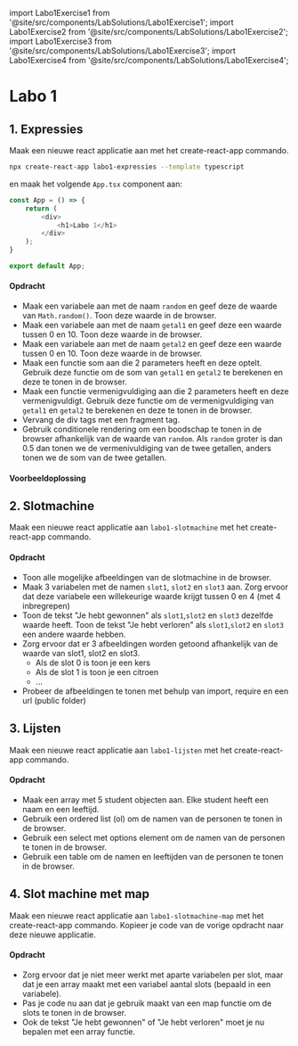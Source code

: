 import Labo1Exercise1 from '@site/src/components/LabSolutions/Labo1Exercise1';
import Labo1Exercise2 from '@site/src/components/LabSolutions/Labo1Exercise2';
import Labo1Exercise3 from '@site/src/components/LabSolutions/Labo1Exercise3';
import Labo1Exercise4 from '@site/src/components/LabSolutions/Labo1Exercise4';

# Labo 1

## 1. Expressies

Maak een nieuwe react applicatie aan met het create-react-app commando. 

```bash
npx create-react-app labo1-expressies --template typescript
```

en maak het volgende `App.tsx` component aan:

```typescript codesandbox={"template": "react", "filename": "src/App.tsx"}
const App = () => {
    return (
        <div>
            <h1>Labo 1</h1>
        </div>
    );
}

export default App;
```

#### Opdracht
- Maak een variabele aan met de naam `random` en geef deze de waarde van `Math.random()`. Toon deze waarde in de browser. 
- Maak een variabele aan met de naam `getal1` en geef deze een waarde tussen 0 en 10. Toon deze waarde in de browser.
- Maak een variabele aan met de naam `getal2` en geef deze een waarde tussen 0 en 10.
Toon deze waarde in de browser.
- Maak een functie som aan die 2 parameters heeft en deze optelt. Gebruik deze functie om de som van `getal1` en `getal2` te berekenen en deze te tonen in de browser. 
- Maak een functie vermenigvuldiging aan die 2 parameters heeft en deze vermenigvuldigt. Gebruik deze functie om de vermenigvuldiging van `getal1` en `getal2` te berekenen en deze te tonen in de browser.
- Vervang de div tags met een fragment tag.
- Gebruik conditionele rendering om een boodschap te tonen in de browser afhankelijk van de waarde van `random`. Als `random` groter is dan 0.5 dan tonen we de vermenivuldiging van de twee getallen, anders tonen we de som van de twee getallen.

#### Voorbeeldoplossing

<div style={{padding: 10, border: "1px dotted black"}}>
    <Labo1Exercise1/>
</div>

## 2. Slotmachine

Maak een nieuwe react applicatie aan `labo1-slotmachine` met het create-react-app commando. 

#### Opdracht

- Toon alle mogelijke afbeeldingen van de slotmachine in de browser.
- Maak 3 variabelen met de namen `slot1`, `slot2` en `slot3` aan. Zorg ervoor dat deze variabele een willekeurige waarde krijgt tussen 0 en 4 (met 4 inbregrepen)
- Toon de tekst "Je hebt gewonnen" als `slot1`,`slot2` en `slot3` dezelfde waarde heeft. Toon de tekst "Je hebt verloren" als `slot1`,`slot2` en `slot3` een andere waarde hebben.
- Zorg ervoor dat er 3 afbeeldingen worden getoond afhankelijk van de waarde van slot1, slot2 en slot3.
    - Als de slot 0 is toon je een kers
    - Als de slot 1 is toon je een citroen
    - ...
- Probeer de afbeeldingen te tonen met behulp van import, require en een url (public folder)

<div style={{padding: 10, border: "1px dotted black"}}>
    <Labo1Exercise2/>
</div>

## 3. Lijsten

Maak een nieuwe react applicatie aan `labo1-lijsten` met het create-react-app commando.

#### Opdracht

- Maak een array met 5 student objecten aan. Elke student heeft een naam en een leeftijd.
- Gebruik een ordered list (ol) om de namen van de personen te tonen in de browser.
- Gebruik een select met options element om de namen van de personen te tonen in de browser. 
- Gebruik een table om de namen en leeftijden van de personen te tonen in de browser.
<div style={{padding: 10, border: "1px dotted black"}}>
    <Labo1Exercise3/>
</div>

## 4. Slot machine met map

Maak een nieuwe react applicatie aan `labo1-slotmachine-map` met het create-react-app commando. Kopieer je code van de vorige opdracht naar deze nieuwe applicatie.

#### Opdracht

- Zorg ervoor dat je niet meer werkt met aparte variabelen per slot, maar dat je een array maakt met een variabel aantal slots (bepaald in een variabele).
- Pas je code nu aan dat je gebruik maakt van een map functie om de slots te tonen in de browser.
- Ook de tekst "Je hebt gewonnen" of "Je hebt verloren" moet je nu bepalen met een array functie.

<div style={{padding: 10, border: "1px dotted black"}}>
    <Labo1Exercise4/>
</div>
